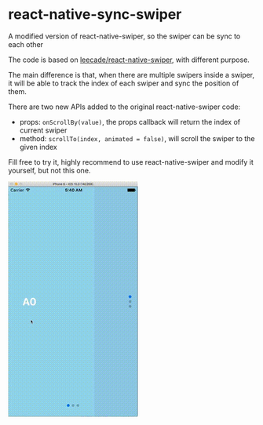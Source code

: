 # react-native-sync-swiper

A modified version of react-native-swiper, so the swiper can be sync to each other

The code is based on [leecade/react-native-swiper](https://github.com/leecade/react-native-swiper), with different purpose.

The main difference is that, when there are multiple swipers inside a swiper, it will be able to track the index of each swiper and sync the position of them.

There are two new APIs added to the original react-native-swiper code:

- props: ```onScrollBy(value)```, the props callback will return the index of current swiper
- method: ```scrollTo(index, animated = false)```, will scroll the swiper to the given index 

Fill free to try it, highly recommend to use react-native-swiper and modify it yourself, but not this one.

![Demo](https://github.com/hellomaya/react-native-sync-swiper/blob/master/example.gif)

